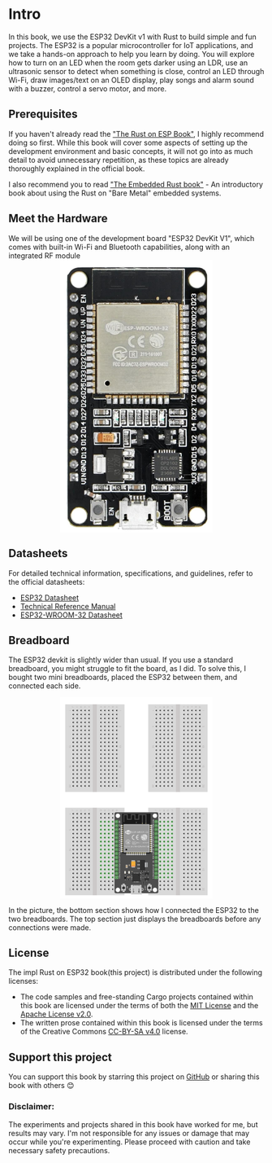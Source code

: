 # Intro

In this book, we use the ESP32 DevKit v1 with Rust to build simple and fun projects. The ESP32 is a popular microcontroller for IoT applications, and we take a hands-on approach to help you learn by doing. You will explore how to turn on an LED when the room gets darker using an LDR, use an ultrasonic sensor to detect when something is close, control an LED through Wi-Fi, draw images/text on an OLED display, play songs and alarm sound with a buzzer, control a servo motor, and more.

## Prerequisites
If you haven't already read the ["The Rust on ESP Book"](https://docs.esp-rs.org/book/introduction.html), I highly recommend doing so first. While this book will cover some aspects of setting up the development environment and basic concepts, it will not go into as much detail to avoid unnecessary repetition, as these topics are already thoroughly explained in the official book.

I also recommend you to read ["The Embedded Rust book"](https://docs.rust-embedded.org/book/intro/index.html) - An introductory book about using the Rust on "Bare Metal" embedded systems.

## Meet the Hardware
We will be using one of the development board "ESP32 DevKit V1", which comes with built-in Wi-Fi and Bluetooth capabilities, along with an integrated RF module
<a href ="./images/esp32-devkitv1.jpg"><img style="display: block; margin: auto;width:300px;" src="./images/esp32-devkitv1.jpg"/></a>


## Datasheets
For detailed technical information, specifications, and guidelines, refer to the official datasheets:
- [ESP32 Datasheet](https://www.espressif.com/sites/default/files/documentation/esp32_datasheet_en.pdf)
- [Technical Reference Manual](https://www.espressif.com/sites/default/files/documentation/esp32_technical_reference_manual_en.pdf)
- [ESP32-WROOM-32 Datasheet](https://www.espressif.com/sites/default/files/documentation/esp32-wroom-32_datasheet_en.pdf)

## Breadboard
The ESP32 devkit is slightly wider than usual. If you use a standard breadboard, you might struggle to fit the board, as I did. To solve this, I bought two mini breadboards, placed the ESP32 between them, and connected each side.

<img style="display: block; margin: auto;width:300px;" src="./images/esp32-devkit-breadboard.png"/>

In the picture, the bottom section shows how I connected the ESP32 to the two breadboards. The top section just displays the breadboards before any connections were made.

## License

The impl Rust on ESP32 book(this project) is distributed under the following licenses:

* The code samples and free-standing Cargo projects contained within this book are licensed under the terms of both the [MIT License] and the [Apache License v2.0].
* The written prose contained within this book is licensed under the terms of the Creative Commons [CC-BY-SA v4.0] license.
 
[MIT License]: https://opensource.org/licenses/MIT
[Apache License v2.0]: http://www.apache.org/licenses/LICENSE-2.0
[CC-BY-SA v4.0]: https://creativecommons.org/licenses/by-sa/4.0/legalcode


## Support this project

You can support this book by starring this project on [GitHub](https://github.com/ImplFerris/esp-book) or sharing this book with others 😊

### Disclaimer: 
The experiments and projects shared in this book have worked for me, but results may vary. I'm not responsible for any issues or damage that may occur while you're experimenting. Please proceed with caution and take necessary safety precautions.

